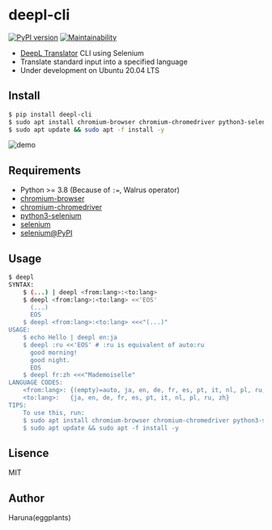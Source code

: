 # deepl-cli

[![PyPI version](https://badge.fury.io/py/deepl-cli.svg)](https://badge.fury.io/py/deepl-cli) [![Maintainability](https://api.codeclimate.com/v1/badges/a56630914df8538ca93b/maintainability)](https://codeclimate.com/github/eggplants/deepl-cli/maintainability)

- [DeepL Translator](https://www.deepl.com/translator) CLI using Selenium
- Translate standard input into a specified language
- Under development on Ubuntu 20.04 LTS

## Install

```bash
$ pip install deepl-cli
$ sudo apt install chromium-browser chromium-chromedriver python3-selenium -y
$ sudo apt update && sudo apt -f install -y
```

![demo](https://i.imgur.com/aeZv4aV.png)

## Requirements

- Python >= 3.8 (Because of `:=`, Walrus operator)
- [chromium-browser](https://packages.ubuntu.com/ja/source/bionic/chromium-browser)
- [chromium-chromedriver](https://packages.ubuntu.com/ja/bionic/chromium-chromedriver)
- [python3-selenium](https://packages.debian.org/buster/python3-selenium)
- [selenium](https://github.com/SeleniumHQ/selenium)
- [selenium@PyPI](https://pypi.org/project/selenium/)

## Usage

```bash
$ deepl
SYNTAX:
    $ (...) | deepl <from:lang>:<to:lang>
    $ deepl <from:lang>:<to:lang> <<'EOS'
      (...)
      EOS
    $ deepl <from:lang>:<to:lang> <<<"(...)"
USAGE:
    $ echo Hello | deepl en:ja
    $ deepl :ru <<'EOS' # :ru is equivalent of auto:ru
      good morning!
      good night.
      EOS
    $ deepl fr:zh <<<"Mademoiselle"
LANGUAGE CODES:
    <from:lang>: {(empty)=auto, ja, en, de, fr, es, pt, it, nl, pl, ru, zh}
    <to:lang>:   {ja, en, de, fr, es, pt, it, nl, pl, ru, zh}
TIPS:
    To use this, run:
    $ sudo apt install chromium-browser chromium-chromedriver python3-selenium -y
    $ sudo apt update && sudo apt -f install -y
```

## Lisence

MIT

## Author

Haruna(eggplants)
